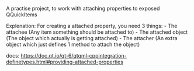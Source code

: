 A practise project, to work with attaching properties to exposed QQuickItems


Explenation:
For creating a attached property, you need 3 things:
    - The attachee (Any item something should be attached to)
    - The attached object (The object which actually is getting attached)
    - The attacher (An extra object which just defines 1 method to attach the object)
    
docs: https://doc.qt.io/qt-6/qtqml-cppintegration-definetypes.html#providing-attached-properties